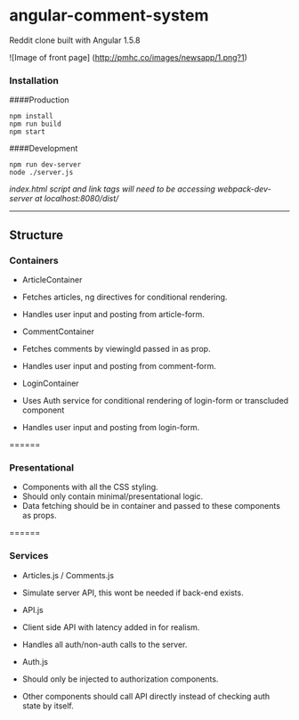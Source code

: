 # angular-comment-system
Reddit clone built with Angular 1.5.8

![Image of front page]
(http://pmhc.co/images/newsapp/1.png?1)

### Installation

####Production
```
npm install
npm run build
npm start
```

####Development
```
npm run dev-server
node ./server.js
```
*index.html script and link tags will need to be accessing webpack-dev-server at localhost:8080/dist/*

____

## Structure


### Containers

- ArticleContainer
 - Fetches articles, ng directives for conditional rendering.
 - Handles user input and posting from article-form.

- CommentContainer
 - Fetches comments by viewingId passed in as prop.
 - Handles user input and posting from comment-form.

- LoginContainer
 - Uses Auth service for conditional rendering of login-form or transcluded component
 - Handles user input and posting from login-form.
 
======
 
### Presentational
- Components with all the CSS styling.
- Should only contain minimal/presentational logic.
- Data fetching should be in container and passed to these components as props.

======

### Services

- Articles.js / Comments.js
 - Simulate server API, this wont be needed if back-end exists.
 
- API.js
 - Client side API with latency added in for realism.
 - Handles all auth/non-auth calls to the server.
 
- Auth.js
 - Should only be injected to authorization components.
 - Other components should call API directly instead of checking auth state by itself.
